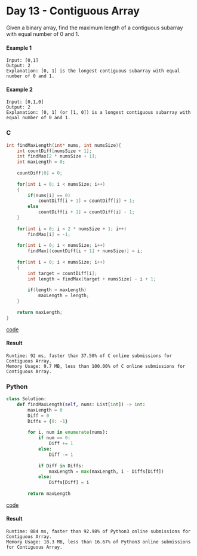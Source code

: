 # Day 13 - Contiguous Array
Given a binary array, find the maximum length of a contiguous subarray with equal number of 0 and 1.

#### Example 1
```
Input: [0,1]
Output: 2
Explanation: [0, 1] is the longest contiguous subarray with equal number of 0 and 1.
```

#### Example 2
```
Input: [0,1,0]
Output: 2
Explanation: [0, 1] (or [1, 0]) is a longest contiguous subarray with equal number of 0 and 1.
```

### C
```C
int findMaxLength(int* nums, int numsSize){
    int countDiff[numsSize + 1];
    int findMax[2 * numsSize + 1];
    int maxLength = 0;
    
    countDiff[0] = 0;
    
    for(int i = 0; i < numsSize; i++)
    {
        if(nums[i] == 0)
            countDiff[i + 1] = countDiff[i] + 1;
        else
            countDiff[i + 1] = countDiff[i] - 1;
    }
    
    for(int i = 0; i < 2 * numsSize + 1; i++)
        findMax[i] = -1;
    
    for(int i = 0; i < numsSize; i++)
        findMax[(countDiff[i + 1] + numsSize)] = i;
    
    for(int i = 0; i < numsSize; i++)
    {
        int target = countDiff[i];
        int length = findMax[target + numsSize] - i + 1;
        
        if(length > maxLength)
            maxLength = length;
    }
    
    return maxLength;
}
```
[code](C/contiguousArray.c)

#### Result
```
Runtime: 92 ms, faster than 37.50% of C online submissions for Contiguous Array.
Memory Usage: 9.7 MB, less than 100.00% of C online submissions for Contiguous Array.
```

### Python 
```python
class Solution:
    def findMaxLength(self, nums: List[int]) -> int:
        maxLength = 0
        Diff = 0
        Diffs = {0: -1}
        
        for i, num in enumerate(nums):
            if num == 0:
                Diff += 1
            else:
                Diff -= 1
                
            if Diff in Diffs:
                maxLength = max(maxLength, i - Diffs[Diff])
            else:
                Diffs[Diff] = i
                
        return maxLength
```
[code](Python/contiguousArray.py)

#### Result
```
Runtime: 884 ms, faster than 92.98% of Python3 online submissions for Contiguous Array.
Memory Usage: 18.3 MB, less than 16.67% of Python3 online submissions for Contiguous Array.
```
